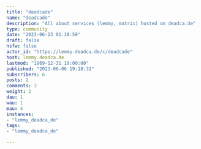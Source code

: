 ```yaml
---
title: "deadcade" 
name: "deadcade"
description: "All about services (lemmy, matrix) hosted on deadca.de"
type: community
date: "2023-06-23 01:18:59"
draft: false
nsfw: false
actor_id: "https://lemmy.deadca.de/c/deadcade"
host: lemmy.deadca.de
lastmod: "1969-12-31 19:00:00"
published: "2023-06-06 19:18:31"
subscribers: 6
posts: 2
comments: 3
weight: 2
dau: 1
wau: 1
mau: 4
instances:
- "lemmy_deadca_de"
tags: 
- "lemmy_deadca_de"

---
```

